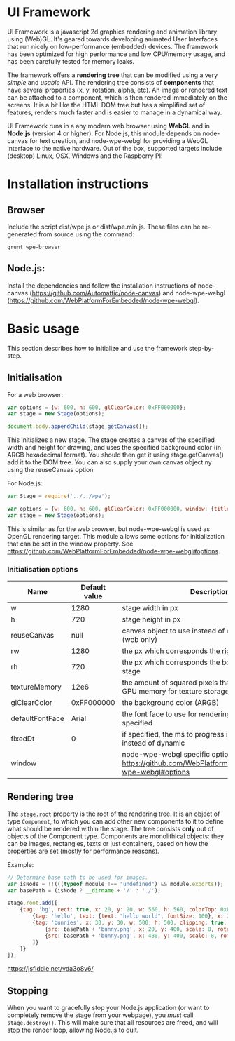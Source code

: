 # UI Framework

UI Framework is a javascript 2d graphics rendering and animation library using (Web)GL. It's geared towards developing animated User Interfaces that run nicely on low-performance (embedded) devices. The framework has been optimized for high performance and low CPU/memory usage, and has been carefully tested for memory leaks.

The framework offers a **rendering tree** that can be modified using a very *simple* and *usable* API. The rendering tree consists of **components** that have several properties (x, y, rotation, alpha, etc). An image or rendered text can be attached to a component, which is then rendered immediately on the screens. It is a bit like the HTML DOM tree but has a simplified set of features, renders much faster and is easier to manage in a dynamical way.

UI Framework runs in a any modern web browser using **WebGL** and in **Node.js** (version 4 or higher). For Node.js, this module depends on node-canvas for text creation, and node-wpe-webgl for providing a WebGL interface to the native hardware. Out of the box, supported targets include (desktop) Linux, OSX, Windows and the Raspberry PI!

# Installation instructions

## Browser
Include the script dist/wpe.js or dist/wpe.min.js.
These files can be re-generated from source using the command:

    grunt wpe-browser

## Node.js:
Install the dependencies and follow the installation instructions of node-canvas (https://github.com/Automattic/node-canvas) and node-wpe-webgl (https://github.com/WebPlatformForEmbedded/node-wpe-webgl).

# Basic usage

This section describes how to initialize and use the framework step-by-step.

## Initialisation

For a web browser:

```javascript
var options = {w: 600, h: 600, glClearColor: 0xFF000000};
var stage = new Stage(options);

document.body.appendChild(stage.getCanvas());
```

This initializes a new stage. The stage creates a canvas of the specified width and height for drawing, and uses the specified background color (in ARGB hexadecimal format). You should then get it using stage.getCanvas() add it to the DOM tree. You can also supply your own canvas object ny using the reuseCanvas option

For Node.js:

```javascript
var Stage = require('../../wpe');

var options = {w: 600, h: 600, glClearColor: 0xFF000000, window: {title: "Example", fullscreen: false}};
var stage = new Stage(options);
```

This is similar as for the web browser, but node-wpe-webgl is used as OpenGL rendering target. This module allows some options for initialization that can be set in the window property. See https://github.com/WebPlatformForEmbedded/node-wpe-webgl#options.

### Initialisation options
| Name            |Default value| Description                                                                                          |
| --------------- |-------------|------------------------------------------------------------------------------------------------------|
| w               |         1280| stage width in px                                                                                    |
| h               |          720| stage height in px                                                                                   |
| reuseCanvas     |         null| canvas object to use instead of creating a new one (web only)                                        |
| rw              |         1280| the px which corresponds the right edge of the stage                                                 |
| rh              |          720| the px which corresponds the bottom edge of the stage                                                |
| textureMemory   |         12e6| the amount of squared pixels that may be stored in GPU memory for texture storage / caching          |
| glClearColor    |   0xFF000000| the background color (ARGB)                                                                          |
| defaultFontFace |        Arial| the font face to use for rendering if none is explicitly specified                                   |
| fixedDt         |            0| if specified, the ms to progress in each is fixed instead of dynamic                                 |
| window          |             | node-wpe-webgl specific options, see https://github.com/WebPlatformForEmbedded/node-wpe-webgl#options |

## Rendering tree

The `stage.root` property is the root of the rendering tree. It is an object of type `Component`, to which you can add other new components to it to define what should be rendered within the stage. The tree consists **only** out of objects of the Component type. Components are monolithical objects: they can be images, rectangles, texts or just containers, based on how the properties are set (mostly for performance reasons).

Example:

```javascript
// Determine base path to be used for images.
var isNode = !!(((typeof module !== "undefined") && module.exports));
var basePath = (isNode ? __dirname + '/' : './');

stage.root.add([
    {tag: 'bg', rect: true, x: 20, y: 20, w: 560, h: 560, colorTop: 0xFFFF0000, colorBottom: 0xFFFF6666, children: [
        {tag: 'hello', text: {text: "hello world", fontSize: 100}, x: 280, y: 170, mountX: 0.5, mountY: 0.5, alpha: 0.5},
        {tag: 'bunnies', x: 30, y: 30, w: 500, h: 500, clipping: true, borderWidth: 10, borderColor: 0xFF000000, children: [
            {src: basePath + 'bunny.png', x: 20, y: 400, scale: 8, rotation: 0.3},
            {src: basePath + 'bunny.png', x: 480, y: 400, scale: 8, rotation: -0.3}
        ]}
    ]}
]);
```
https://jsfiddle.net/vda3o8v6/

## Stopping
When you want to gracefully stop your Node.js application (or want to completely remove the stage from your webpage), you *must* call `stage.destroy()`. This will make sure that all resources are freed, and will stop the render loop, allowing Node.js to quit.
